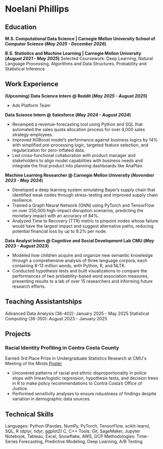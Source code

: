 # Noelani Phillips

## Education							       		
**M.S. Computational Data Science	| Carnegie Mellon University School of Computer Science (_May 2025 - December 2026_)**

**B.S. Statistics and Machine Learning | Carnegie Mellon University (_August 2021 - May 2025_)**
Selected Coursework: Deep Learning, Natural Language Processing, Algorithms and Data Structures, Probability and Statistical Inference

## Work Experience
**(Upcoming) Data Science Intern @ Reddit (_May 2025 - August 2025_)**
- Ads Platform Team
  
**Data Science Intern @ Salesforce (_May 2024 - August 2024_)**
- Revamped a revenue-forecasting tool using Python and SQL that automated the sales quota allocation process for over 4,000 sales strategy employees. 
- Improved XGBoost model’s performance against business logics by 14% with simplified pre-processing logic, targeted feature selection, and regularization for zero-inflated data.
- Led cross-functional collaboration with product manager and stakeholders to align model capabilities with business needs and integrate the final product into planning dashboards like AnaPlan. 

**Machine Learning Researcher @ Carnegie Mellon University (_November 2023 - May 2024_)**
- Developed a deep learning system simulating Bayer’s supply chain that identified weak nodes through stress-testing and improved supply chain resilience. 
- Trained a Graph Neural Network (GNN) using PyTorch and TensorFlow on over 250,000 high-impact disruption scenarios, predicting the monetary impact with an accuracy of 84%.  
- Analyzed Time to Recovery (TTR) metric to pinpoint nodes whose failure would have the largest impact and suggest alternative paths, reducing potential financial loss by up to 9.2% per node.

  
**Data Analyst Intern @ Cognitive and Social Development Lab CMU (_May 2023 - August 2023_)**
- Modeled how children acquire and organize new semantic knowledge through a comprehensive analysis of three language corpora, each containing 8-13 million words, with Python, R, and NLTK.
- Conducted hypothesis tests and built visualizations to compare the performances of two probability-based word association measures, presenting results to a lab of over 15 researchers and informing future research efforts.

## Teaching Assistantships 

Advanced Data Analysis (36-402): January 2025 - May 2025
Statistical Computing (36-350): August 2023 - January 2025 


## Projects
### Racial Identity Profiling in Contra Costa County
Earned 3rd Place Prize in Undergraduate Statistics Research at CMU's Meeting of the Minds
[Poster](https://www.stat.cmu.edu/capstoneresearch/spring2024/490files/poster2.pdf)

- Uncovered patterns of racial and ethnic disproportionality in police stops with linear/logistic regression, hypothesis tests, and decision trees in R to make policy recommendations to Contra Costa’s Office of Justice. 
- Performed sensitivity analyses to ensure robustness of findings despite variation in demographic data sources.


## Technical Skills

Languages: Python (Pandas, NumPy, PyTorch, TensorFlow, scikit-learn), SQL, R (dplyr, tidyr, ggplot2) C, C++
Tools: Git, SageMaker, Jupyter Notebook, Tableau, Excel, Snowflake, AWS, GCP
Methodologies: Time-Series Forecasting, Predictive Modeling, Deep Learning, A/B Testing




